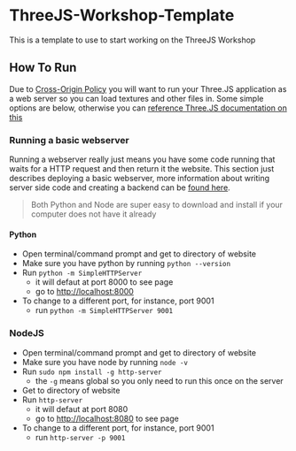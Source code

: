 # ThreeJS-Workshop-Template
This is a template to use to start working on the ThreeJS Workshop

## How To Run

Due to [Cross-Origin Policy](https://developer.mozilla.org/en-US/docs/Web/HTTP/CORS) you will want to run your Three.JS application as a web server so you can load textures and other files in. Some simple options are below, otherwise you can [reference Three.JS documentation on this](https://threejs.org/docs/index.html#manual/introduction/How-to-run-thing-locally)

### Running a basic webserver

Running a webserver really just means you have some code running that waits for a HTTP request and then return it the website. This section just describes deploying a basic webserver, more information about writing server side code and creating a backend can be [found here](https://github.com/uwmadisonieee/Server-And-Database-Workshop).

> Both Python and Node are super easy to download and install if your computer does not have it already

#### Python

- Open terminal/command prompt and get to directory of website
- Make sure you have python by running `python --version`
- Run `python -m SimpleHTTPServer`
  - it will defaut at port 8000 to see page
  - go to [http://localhost:8000](http://localhost:8000)
- To change to a different port, for instance, port 9001
  - run `python -m SimpleHTTPServer 9001`
	
### NodeJS

- Open terminal/command prompt and get to directory of website
- Make sure you have node by running `node -v`
- Run `sudo npm install -g http-server`
  - the `-g` means global so you only need to run this once on the server
- Get to directory of website
- Run `http-server`
  - it will defaut at port 8080
  - go to [http://localhost:8080](http://localhost:8080) to see page
- To change to a different port, for instance, port 9001
  - run `http-server -p 9001`
